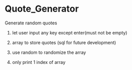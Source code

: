 # Quote_Generator

Generate random quotes

1) let user input any key except enter(must not be empty)

2) array to store quotes (sql for future development)

3) use random to randomize the array

4) only print 1 index of array
